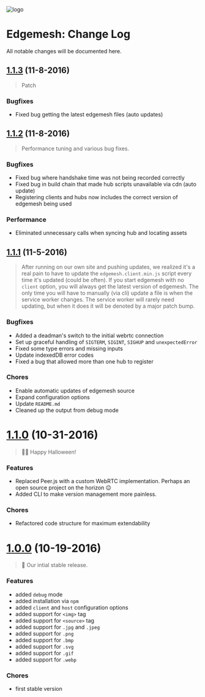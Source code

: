 ![logo](https://avatars2.githubusercontent.com/u/20493267?v=3&s=200)

# Edgemesh: Change Log

All notable changes will be documented here.

<a name="1.1.3"></a>
## [1.1.3](https://github.com/edgemesh/edgemesh/release/1.1.3) (11-8-2016)

> Patch

### Bugfixes
- Fixed bug getting the latest edgemesh files (auto updates)

<a name="1.1.2"></a>
## [1.1.2](https://github.com/edgemesh/edgemesh/release/1.1.2) (11-8-2016)

> Performance tuning and various bug fixes.

### Bugfixes
- Fixed bug where handshake time was not being recorded correctly
- Fixed bug in build chain that made hub scripts unavailable via cdn (auto update)
- Registering clients and hubs now includes the correct version of edgemesh being used

### Performance
- Eliminated unnecessary calls when syncing hub and locating assets

<a name="1.1.1"></a>
## [1.1.1](https://github.com/edgemesh/edgemesh/release/1.1.1) (11-5-2016)

> After running on our own site and pushing updates, we realized it's a real pain to have to update the `edgemesh.client.min.js` script every time it's updated (could be often).
> If you start edgemesh with no `client` option, you will always get the latest version of edgemesh.  The only time you will have to manually (via cli) update a file is when the service worker changes.
> The service worker will rarely need updating, but when it does it will be denoted by a major patch bump.  

### Bugfixes
- Added a deadman's switch to the initial webrtc connection
- Set up graceful handling of `SIGTERM`, `SIGINT`, `SIGHUP` and `unexpectedError`
- Fixed some type errors and missing inputs
- Update indexedDB error codes
- Fixed a bug that allowed more than one hub to register

### Chores
- Enable automatic updates of edgemesh source
- Expand configuration options
- Update `README.md`
- Cleaned up the output from debug mode

<a name="1.1.0"></a>
# [1.1.0](https://github.com/edgemesh/edgemesh/release/1.1.0) (10-31-2016)

> 👻🎃 Happy Halloween! 

### Features
- Replaced Peer.js with a custom WebRTC implementation. Perhaps an open source project on the horizon 😉
- Added CLI to make version management more painless.

### Chores
- Refactored code structure for maximum extendability 

<a name="1.0.0"></a>
# [1.0.0](https://github.com/edgemesh/edgemesh/release/1.0.0) (10-19-2016)

> 🚀 Our intial stable release.

### Features
- added `debug` mode
- added installation via `npm`
- added `client` and `host` configuration options
- added support for `<img>` tag
- added support for `<source>` tag
- added support for `.jpg` and `.jpeg` 
- added support for `.png`
- added support for `.bmp`
- added support for `.svg`
- added support for `.gif`
- added support for `.webp`

### Chores
- first stable version
